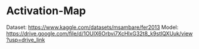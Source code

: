 # Activation-Map
Dataset: https://www.kaggle.com/datasets/msambare/fer2013
Model: https://drive.google.com/file/d/1OUIX6Orbvi7XcHIxG32t8_k9stlQXUuk/view?usp=drive_link
